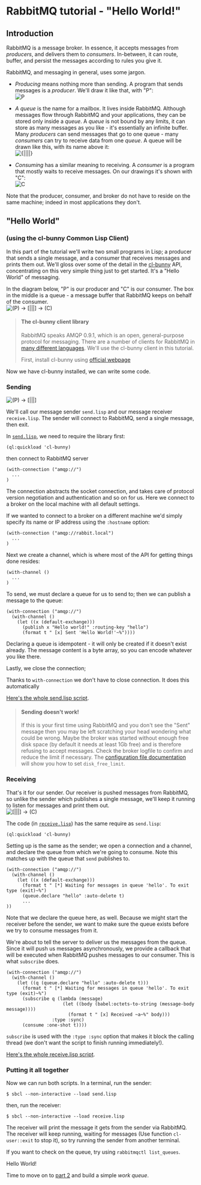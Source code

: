 <!--
Copyright (C) 2007-2015 Pivotal Software, Inc. 

All rights reserved. This program and the accompanying materials
are made available under the terms of the under the Apache License, 
Version 2.0 (the "License”); you may not use this file except in compliance 
with the License. You may obtain a copy of the License at

http://www.apache.org/licenses/LICENSE-2.0

Unless required by applicable law or agreed to in writing, software
distributed under the License is distributed on an "AS IS" BASIS,
WITHOUT WARRANTIES OR CONDITIONS OF ANY KIND, either express or implied.
See the License for the specific language governing permissions and
limitations under the License.
-->

# RabbitMQ tutorial - "Hello World!"

## Introduction

RabbitMQ is a message broker. In essence, it accepts messages from
_producers_, and delivers them to _consumers_. In-between, it can
route, buffer, and persist the messages according to rules you give
it.

RabbitMQ, and messaging in general, uses some jargon.

 * _Producing_ means nothing more than sending. A program that sends messages
   is a _producer_. We'll draw it like that, with "P":  
   ![P](http://i.imgur.com/mPTaxSl.png) 

 * _A queue_ is the name for a mailbox. It lives inside
   RabbitMQ. Although messages flow through RabbitMQ and your
   applications, they can be stored only inside a _queue_. A _queue_
   is not bound by any limits, it can store as many messages as you
   like - it's essentially an infinite buffer. Many _producers_ can send
   messages that go to one queue - many _consumers_ can try to
   receive data from one _queue_. A queue will be drawn like this, with
   its name above it:  
   ![{||||}](http://i.imgur.com/6dDlW1g.png)

 * _Consuming_ has a similar meaning to receiving. A _consumer_ is a program
   that mostly waits to receive messages. On our drawings it's shown with "C":  
   ![C](http://i.imgur.com/U9mJa0I.png) 

Note that the producer, consumer, and  broker do not have to reside on
the same machine; indeed in most applications they don't.


## "Hello World"

### (using the cl-bunny Common Lisp Client) 

In this part of the tutorial we'll write two small programs in Lisp; a
producer that sends a single message, and a consumer that receives
messages and prints them out.  We'll gloss over some of the detail in
the [cl-bunny](http://cl-rabbit.io/cl-bunny) API, concentrating on this very simple thing just to get
started. It's a "Hello World" of messaging.

In the diagram below, "P" is our producer and "C" is our consumer. The
box in the middle is a queue - a message buffer that RabbitMQ keeps
on behalf of the consumer.  
![(P) -> [|||] -> (C)](http://i.imgur.com/VjRoMDS.png)

> #### The cl-bunny client library
>
> RabbitMQ speaks AMQP 0.9.1, which is an open,
> general-purpose protocol for messaging. There are a number of clients
> for RabbitMQ in [many different
> languages](http://www.rabbitmq.com/devtools.html). We'll
> use the cl-bunny client in this tutorial.
>
> First, install cl-bunny using [official webpage](http://cl-rabbit.io/cl-bunny)
>


Now we have cl-bunny installed, we can write some
code.

### Sending  
![(P) -> [|||]](http://i.imgur.com/ph26szM.png)

We'll call our message sender `send.lisp` and our message receiver
`receive.lisp`.  The sender will connect to RabbitMQ, send a single message,
then exit.

In
[`send.lisp`](code/send.lisp),
we need to require the library first:

    (ql:quickload 'cl-bunny)

then connect to RabbitMQ server

    (with-connection ("amqp://")
      ...
    )

The connection abstracts the socket connection, and takes care of
protocol version negotiation and authentication and so on for us. Here
we connect to a broker on the local machine with all default settings.

If we wanted to connect to a broker on a different
machine we'd simply specify its name or IP address using the `:hostname`
option:

    (with-connection ("amqp://rabbit.local")
      ...
    )

Next we create a channel, which is where most of the API for getting
things done resides:

    (with-channel ()
      ...
    )

To send, we must declare a queue for us to send to; then we can publish a message
to the queue:

    (with-connection ("amqp://")
      (with-channel ()
        (let ((x (default-exchange)))
          (publish x "Hello world!" :routing-key "hello")          
          (format t " [x] Sent 'Hello World!'~%"))))

Declaring a queue is idempotent - it will only be created if it doesn't
exist already. The message content is a byte array, so you can encode
whatever you like there.

Lastly, we close the connection;

Thanks to `with-connection` we don't have to close connection. It does this automatically

[Here's the whole send.lisp script](code/send.lisp).

> #### Sending doesn't work!
>
> If this is your first time using RabbitMQ and you don't see the "Sent"
> message then you may be left scratching your head wondering what could
> be wrong. Maybe the broker was started without enough free disk space
> (by default it needs at least 1Gb free) and is therefore refusing to
> accept messages. Check the broker logfile to confirm and reduce the
> limit if necessary. The <a
> href="http://www.rabbitmq.com/configure.html#config-items">configuration
> file documentation</a> will show you how to set `disk_free_limit`.


### Receiving

That's it for our sender.  Our receiver is pushed messages from
RabbitMQ, so unlike the sender which publishes a single message, we'll
keep it running to listen for messages and print them out.  
![[|||] -> (C)](http://i.imgur.com/3teOytn.png)

The code (in [`receive.lisp`](code/receive.lisp)) has the same require as `send.lisp`:

    (ql:quickload 'cl-bunny)

Setting up is the same as the sender; we open a connection and a
channel, and declare the queue from which we're going to consume.
Note this matches up with the queue that `send` publishes to.

    (with-connection ("amqp://")
      (with-channel ()
        (let ((x (default-exchange)))          
          (format t " [*] Waiting for messages in queue 'hello'. To exit type (exit)~%")
          (queue.declare "hello" :auto-delete t)
          ...
    ))

Note that we declare the queue here, as well. Because we might start
the receiver before the sender, we want to make sure the queue exists
before we try to consume messages from it.

We're about to tell the server to deliver us the messages from the
queue. Since it will push us messages asynchronously, we provide a
callback that will be executed when RabbitMQ pushes messages to
our consumer. This is what `subscribe` does.

    (with-connection ("amqp://")
      (with-channel ()
        (let ((q (queue.declare "hello" :auto-delete t)))
          (format t " [*] Waiting for messages in queue 'hello'. To exit type (exit)~%")
          (subscribe q (lambda (message)
                         (let ((body (babel:octets-to-string (message-body message))))
                           (format t " [x] Received ~a~%" body)))
                     :type :sync)
          (consume :one-shot t))))

`subscribe` is used with the `:type :sync` option that makes it
block the calling thread (we don't want the script to finish running immediately!).

[Here's the whole receive.lisp script](code/receive.lisp).

### Putting it all together

Now we can run both scripts. In a terminal, run the sender:

    $ sbcl --non-interactive --load send.lisp

then, run the receiver:

    $ sbcl --non-interactive --load receive.lisp

The receiver will print the message it gets from the sender via
RabbitMQ. The receiver will keep running, waiting for messages (Use function `cl-user::exit` to stop it), so try running
the sender from another terminal.

If you want to check on the queue, try using `rabbitmqctl list_queues`.

Hello World!

Time to move on to [part 2](tutorial-two-cl.html) and build a simple _work queue_.